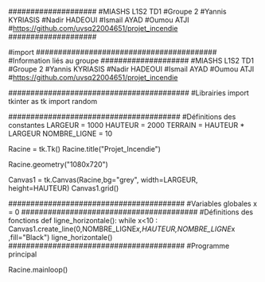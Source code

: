 ####################
#MIASHS L1S2 TD1
#Groupe 2
#Yannis KYRIASIS
#Nadir HADEOUI
#Ismail AYAD
#Oumou ATJI
#https://github.com/uvsq22004651/projet_incendie
####################

#import
#########################################
#Information liés au groupe
####################
#MIASHS L1S2 TD1
#Groupe 2
#Yannis KYRIASIS
#Nadir HADEOUI
#Ismail AYAD
#Oumou ATJI
#https://github.com/uvsq22004651/projet_incendie

#########################################
#Librairies
import tkinter as tk
import random 

#######################################
#Définitions des constantes
LARGEUR = 1000
HAUTEUR = 2000
TERRAIN = HAUTEUR * LARGEUR
NOMBRE_LIGNE = 10


Racine = tk.Tk()
Racine.title("Projet_Incendie")

Racine.geometry("1080x720")

Canvas1 = tk.Canvas(Racine,bg="grey", width=LARGEUR, height=HAUTEUR)
Canvas1.grid()

########################################
#Variables globales
x = 0
########################################
#Définitions des fonctions
def ligne_horizontale():
    while x<10 :
         Canvas1.create_line(0,NOMBRE_LIGNE*x,HAUTEUR,NOMBRE_LIGNE*x ,fill="Black")
ligne_horizontale()
########################################
#Programme principal







Racine.mainloop()

